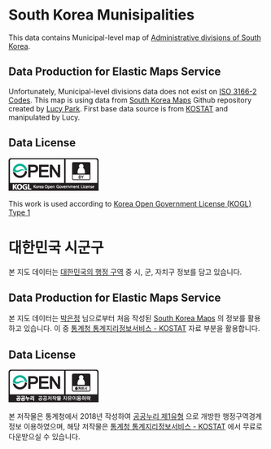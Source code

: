# South Korea Munisipalities

This data contains Municipal-level map of [Administrative divisions of South Korea](https://en.wikipedia.org/wiki/Administrative_divisions_of_South_Korea#Municipal_level_divisions).

## Data Production for Elastic Maps Service

Unfortunately, Municipal-level divisions data does not exist on [ISO 3166-2 Codes](https://www.iso.org/obp/ui/#iso:std:iso:3166:-2:ed-3:v1:en). This map is using data from [South Korea Maps](https://github.com/southkorea/southkorea-maps) Github repository created by [Lucy Park](https://github.com/e9t). First base data source is from [KOSTAT](http://kostat.go.kr/portal/eng/index.action) and manipulated by Lucy.

## Data License

![](mark01_eng.gif)

This work is used according to [Korea Open Government License (KOGL) Type 1](http://www.kogl.or.kr/info/license.do)



# 대한민국 시군구

본 지도 데이터는 [대한민국의 행정 구역](https://ko.wikipedia.org/wiki/%EB%8C%80%ED%95%9C%EB%AF%BC%EA%B5%AD%EC%9D%98_%ED%96%89%EC%A0%95_%EA%B5%AC%EC%97%AD) 중 시, 군, 자치구 정보를 담고 있습니다.

## Data Production for Elastic Maps Service

본 지도 데이터는 [박은정](https://github.com/e9t) 님으로부터 처음 작성된 [South Korea Maps](https://github.com/southkorea/southkorea-maps) 의 정보를 활용하고 있습니다. 이 중 [통계청 통계지리정보서비스 - KOSTAT](http://kostat.go.kr) 자료 부분을 활용합니다.

## Data License

![](mark01_kor.gif)

본 저작물은 통계청에서 2018년 작성하여 [공공누리 제1유형](http://www.kogl.or.kr/info/license.do) 으로 개방한 행정구역경계정보 이용하였으며, 해당 저작물은 [통계청 통계지리정보서비스 - KOSTAT](https://sgis.kostat.go.kr/contents/shortcut/shortcut_05_01.jsp) 에서 무료로 다운받으실 수 있습니다.